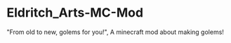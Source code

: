 Eldritch_Arts-MC-Mod
====================

"From old to new, golems for you!", A minecraft mod about making golems!
